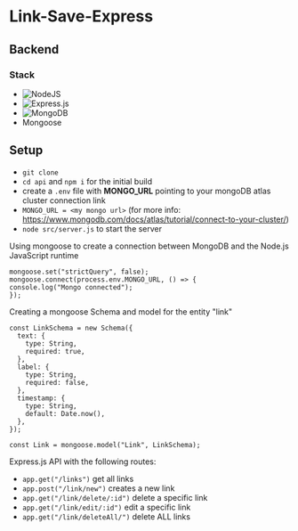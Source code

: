 # Link-Save-Express

## Backend

### Stack
- ![NodeJS](https://img.shields.io/badge/node.js-6DA55F?style=for-the-badge&logo=node.js&logoColor=white)
- ![Express.js](https://img.shields.io/badge/express.js-%23404d59.svg?style=for-the-badge&logo=express&logoColor=%2361DAFB)
- ![MongoDB](https://img.shields.io/badge/MongoDB-%234ea94b.svg?style=for-the-badge&logo=mongodb&logoColor=white)
- Mongoose

## Setup
- ``git clone`` 
- ``cd api`` and ``npm i`` for the initial build
- create a  ``.env`` file with **MONGO_URL** pointing to your mongoDB atlas cluster connection link
- ``MONGO_URL = <my mongo url>`` (for more info: https://www.mongodb.com/docs/atlas/tutorial/connect-to-your-cluster/)
- ``node src/server.js`` to start the server


Using mongoose to create a connection between MongoDB and the Node.js JavaScript runtime 
```
mongoose.set("strictQuery", false);
mongoose.connect(process.env.MONGO_URL, () => {
console.log("Mongo connected");
});
```
Creating a mongoose Schema and model for the entity "link"
```
const LinkSchema = new Schema({
  text: {
    type: String,
    required: true,
  },
  label: {
    type: String,
    required: false,
  },
  timestamp: {
    type: String,
    default: Date.now(),
  },
});

const Link = mongoose.model("Link", LinkSchema);
```
Express.js API with the following routes:
- ``app.get("/links")`` get all links
- ``app.post("/link/new")`` creates a new link 
- ``app.get("/link/delete/:id")`` delete a specific link 
- ``app.get("/link/edit/:id")`` edit a specific link
- ``app.get("/link/deleteAll/")`` delete ALL links





